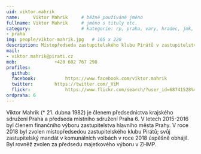 ```yaml
---
uid: viktor.mahrik
name:     Viktor Mahrik  	# běžně používáné jméno
fullname: Viktor Mahrik  	# jméno s tituly etc.
category:                 	# kategorie: rp, praha, vary, hradec, jmk, senat
- praha
img: people/viktor-mahrik.jpg   # 165 x 220
description: Místopředseda zastupitelského klubu Pirátů v zastupitelstvu hl. m. Prahy, zastupitel městské části Praha 6             	# kratký popis, max 160 znaků
mail:
- viktor.mahrik@pirati.cz
mob:			  +420 602 767 298
profiles:
  github:                 
  facebook: 		  https://www.facebook.com/viktor.mahrik
  twitter: 		  https://twitter.com/_ViM
  flickr:     		  https://www.flickr.com/search/?user_id=68741528%40N03&sort=date-taken-desc&text=viktor%20mahrik&view_all=1
ordpraha: 6
---
```


Viktor Mahrik (* 21. dubna 1982) je členem předsednictva krajského sdružení Praha a předseda místního sdružení Praha 6. V letech 2015-2016 byl členem finančního výboru zastupitelstva hlavního města Prahy. V roce 2018 byl zvolen místopředsedou zastupitelského klubu Pirátů; svůj zastupitelský mandát v komunálních volbách v roce 2018 úspěšně obhájil. Byl rovněž zvolen za předsedu majetkového výboru v ZHMP. 
